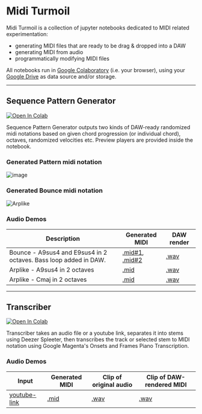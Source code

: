 # Midi Turmoil

Midi Turmoil is a collection of jupyter notebooks dedicated to MIDI related experimentation:
- generating MIDI files that are ready to be drag & dropped into a DAW
- generating MIDI from audio
- programmatically modifying MIDI files

All notebooks run in [Google Colaboratory](https://colab.research.google.com) (i.e. your browser), using your [Google Drive](https://drive.google.com/drive/my-drive) as data source and/or storage.

---

## Sequence Pattern Generator

[![Open In Colab](https://colab.research.google.com/assets/colab-badge.svg)](https://colab.research.google.com/github/olaviinha/MidiGenerators/blob/main/SequencePatternGenerator.ipynb)

Sequence Pattern Generator outputs two kinds of DAW-ready randomized midi notations based on given chord progression (or individual chord), octaves, randomized velocities etc. Preview players are provided inside the notebook.

### Generated Pattern midi notation

![image](https://user-images.githubusercontent.com/50331907/224554662-9724bdef-2b3d-4266-b19d-c2bbf439f2c4.png)


### Generated Bounce midi notation

![Arplike](https://storage.googleapis.com/olaviinha/github/midi-generators/rs_bnc1.png)

### Audio Demos
Description | Generated MIDI | DAW render | 
------------ | ------------ | ------------- |
Bounce - A9sus4 and E9sus4 in 2 octaves. Bass loop added in DAW. | [.mid#1](https://storage.googleapis.com/olaviinha/github/midi-generators/rs_bnc_124bpm_A9sus4_oct3-4__afzr.mid), [.mid#2](https://storage.googleapis.com/olaviinha/github/midi-generators/rs_bnc_124bpm_E9sus4_oct3-4__aibl.mid) | [.wav](https://storage.googleapis.com/olaviinha/github/midi-generators/rs_bnc_124bpm_A9sus_e9sus4.wav)
Arplike - A9sus4 in 2 octaves | [.mid](https://storage.googleapis.com/olaviinha/github/midi-generators/ra_170bpm_A9sus4_oct3-4__ruxk.mid) | [.wav](https://storage.googleapis.com/olaviinha/github/midi-generators/ra_170bpm_A9sus4_oct3-4__ruxk.wav)
Arplike - Cmaj in 2 octaves | [.mid](https://storage.googleapis.com/olaviinha/github/midi-generators/ra_170bpm_Cmaj_oct2-3__iimg.mid) | [.wav](https://storage.googleapis.com/olaviinha/github/midi-generators/ra_170bpm_Cmaj_oct2-3__iimg.wav)

---

## Transcriber

[![Open In Colab](https://colab.research.google.com/assets/colab-badge.svg)](https://colab.research.google.com/github/olaviinha/MidiGenerators/blob/main/Transcriber.ipynb)

Transcriber takes an audio file or a youtube link, separates it into stems using Deezer Spleeter, then transcribes the track or selected stem to MIDI notation using Google Magenta's Onsets and Frames Piano Transcription.

### Audio Demos
Input | Generated MIDI | Clip of original audio | Clip of DAW-rendered MIDI
------------ | ------------ | ------------- | ------------- |
[youtube-link](https://www.youtube.com/watch?v=oUFJJNQGwhk) | [.mid](https://storage.googleapis.com/olaviinha/github/midi-turmoil/The_Cinematic_Orchestra_-_To_Build_A_Home_piano_wvxf.mid) | [.wav](https://storage.googleapis.com/olaviinha/github/midi-turmoil/orkkis.wav) | [.wav](https://storage.googleapis.com/olaviinha/github/midi-turmoil/piano.wav)
